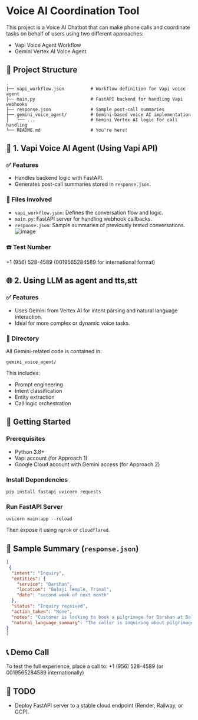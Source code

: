 # Voice AI Coordination Tool

This project is a Voice AI Chatbot that can make phone calls and coordinate tasks on behalf of users using two different approaches:

- Vapi Voice Agent Workflow
- Gemini Vertex AI Voice Agent

## 🔁 Project Structure

```
.
├── vapi_workflow.json          # Workflow definition for Vapi voice agent
├── main.py                     # FastAPI backend for handling Vapi webhooks
├── response.json               # Sample post-call summaries
├── gemini_voice_agent/         # Gemini-based voice AI implementation
│   └── ...                     # Gemini Vertex AI logic for call handling
└── README.md                   # You're here!
```

## 🔧 1. Vapi Voice AI Agent (Using Vapi API)

### ✅ Features
- Handles backend logic with FastAPI.
- Generates post-call summaries stored in `response.json`.

### 📂 Files Involved
- `vapi_workflow.json`: Defines the conversation flow and logic.
- `main.py`: FastAPI server for handling webhook callbacks.
- `response.json`: Sample summaries of previously tested conversations.
![image](https://github.com/user-attachments/assets/dbe2312a-e9f8-4f06-8100-d00eb3d1be3b)


### ☎️ Test Number
+1 (956) 528-4589 (0019565284589 for international format)

## 🌐 2. Using LLM as agent and tts,stt

### ✅ Features
- Uses Gemini from Vertex AI for intent parsing and natural language interaction.
- Ideal for more complex or dynamic voice tasks.

### 📂 Directory
All Gemini-related code is contained in:

```
gemini_voice_agent/
```

This includes:

- Prompt engineering
- Intent classification
- Entity extraction
- Call logic orchestration

## 🚀 Getting Started

### Prerequisites
- Python 3.8+
- Vapi account (for Approach 1)
- Google Cloud account with Gemini access (for Approach 2)

### Install Dependencies
```
pip install fastapi uvicorn requests
```

### Run FastAPI Server
```
uvicorn main:app --reload
```
Then expose it using `ngrok` or `cloudflared`.

## 📘 Sample Summary (`response.json`)

```json
[
 {
  "intent": "Inquiry",
  "entities": {
    "service": "Darshan",
    "location": "Balaji Temple, Trimal",
    "date": "second week of next month"
  },
  "status": "Inquiry received",
  "action_taken": "None",
  "notes": "Customer is looking to book a pilgrimage for Darshan at Balaji Temple in Trimal during the second week of next month.",
  "natural_language_summary": "The caller is inquiring about pilgrimage booking for Darshan at Balaji Temple in Trimal. They are interested in booking for the second week of next month. No action was taken during the call."
}
]
```

## 📞 Demo Call

To test the full experience, place a call to:
+1 (956) 528-4589 (or 0019565284589 internationally)

## 📌 TODO

- Deploy FastAPI server to a stable cloud endpoint (Render, Railway, or GCP).
